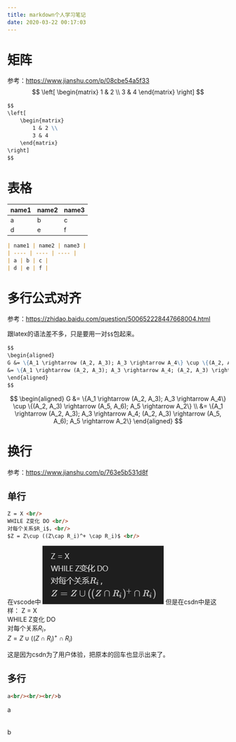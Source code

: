 ```yaml
---
title: markdown个人学习笔记
date: 2020-03-22 00:17:03
---
```


# 矩阵
参考：<https://www.jianshu.com/p/08cbe54a5f33>
$$
\left[
	\begin{matrix}
		1 & 2 \\
		3 & 4
	\end{matrix}
\right]
$$
```markdown
$$
\left[
	\begin{matrix}
		1 & 2 \\
		3 & 4
	\end{matrix}
\right]
$$
```

# 表格
| name1 | name2 | name3 |
| ---- | ---- | ---- |
| a | b | c |
| d | e | f |

```markdown
| name1 | name2 | name3 |
| ---- | ---- | ---- |
| a | b | c |
| d | e | f |
```

# 多行公式对齐
参考：<https://zhidao.baidu.com/question/500652228447668004.html>

跟latex的语法差不多，只是要用一对`$$`包起来。
```markdown
$$
\begin{aligned}
G &= \{A_1 \rightarrow (A_2, A_3); A_3 \rightarrow A_4\} \cup \{(A_2, A_3) \rightarrow (A_5, A_6); A_5 \rightarrow A_2\} \\
&= \{A_1 \rightarrow (A_2, A_3); A_3 \rightarrow A_4; (A_2, A_3) \rightarrow (A_5, A_6); A_5 \rightarrow A_2\}
\end{aligned}
$$
```
$$
\begin{aligned}
G &= \{A_1 \rightarrow (A_2, A_3); A_3 \rightarrow A_4\} \cup \{(A_2, A_3) \rightarrow (A_5, A_6); A_5 \rightarrow A_2\} \\
&= \{A_1 \rightarrow (A_2, A_3); A_3 \rightarrow A_4; (A_2, A_3) \rightarrow (A_5, A_6); A_5 \rightarrow A_2\}
\end{aligned}
$$

# 换行
参考：<https://www.jianshu.com/p/763e5b531d8f>
## 单行
```markdown
Z = X <br/>
WHILE Z变化 DO <br/>
对每个关系$R_i$，<br/>
$Z = Z\cup ((Z\cap R_i)^+ \cap R_i)$ <br/>
```
在vscode中
![在这里插入图片描述](markdown个人学习笔记/20200426181235932.png)
但是在csdn中是这样：
Z = X <br/>
WHILE Z变化 DO <br/>
对每个关系$R_i$，<br/>
$Z = Z\cup ((Z\cap R_i)^+ \cap R_i)$ <br/>

这是因为csdn为了用户体验，把原本的回车也显示出来了。

## 多行
```markdown
a<br/><br/><br/>b
```
a<br/><br/><br/>b
